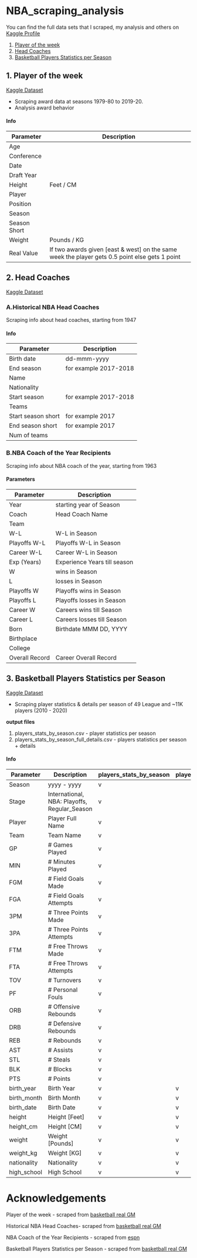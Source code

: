 # NBA_scraping_analysis
You can find the full data sets that I scraped, my analysis and others on [Kaggle Profile](https://www.kaggle.com/jacobbaruch)
1. [Player of the week](#1-player-of-the-week)
2. [Head Coaches](#2-head-coaches)
3. [Basketball Players Statistics per Season](#3-Basketball-Players-Statistics-per-Season)

## 1. Player of the week 
[Kaggle Dataset](https://www.kaggle.com/jacobbaruch/nba-player-of-the-week)
* Scraping award data at seasons 1979-80 to 2019-20.
* Analysis award behavior

#### Info

 | Parameter |	Description	|
 | --- | --- |
 | Age| |
 | Conference | |
 | Date | |
 | Draft Year | |
 | Height | Feet / CM |
 | Player | |
 | Position | |
 | Season | |
 | Season Short | |
 | Weight | Pounds / KG|
 | Real Value | If two awards given [east & west] on the same week the player gets 0.5 point else gets 1 point |

## 2. Head Coaches 
[Kaggle Dataset](https://www.kaggle.com/jacobbaruch/nba-head-coaches)
### A.Historical NBA Head Coaches
 Scraping info about head coaches, starting from 1947

 #### Info

  | Parameter |	Description	|
  | --- | --- |
  | Birth date| dd-mmm-yyyy|
  | End season | for example 2017-2018 |
  | Name | |
  | Nationality | |
  | Start season | for example 2017-2018|
  | Teams | |
  | Start season short | for example 2017|
  | End season short | for example 2017|
  | Num of teams | |
 
### B.NBA Coach of the Year Recipients
 Scraping info about NBA coach of the year, starting from 1963

 #### Parameters

  | Parameter |	Description	|
  | --- | --- |
  | Year |	starting year of Season	|
  | Coach |	Head Coach Name|
  | Team | |
  | W-L | W-L in Season |
  | Playoffs W-L | Playoffs W-L in Season |
  | Career W-L | Career W-L in Season |
  | Exp (Years) | Experience Years till season |
  | W | wins in Season |  
  | L | losses in Season |
  | Playoffs W | Playoffs wins in Season|
  | Playoffs L | Playoffs losses in Season |
  | Career W | Careers wins till Season|
  | Career L | Careers losses till Season|
  | Born | Birthdate MMM DD, YYYY|
  | Birthplace | |
  | College | |
  | Overall Record | Career Overall Record |
  
## 3. Basketball Players Statistics per Season
[Kaggle Dataset](https://www.kaggle.com/jacobbaruch/basketball-players-stats-per-season-49-leagues)
* Scraping player statistics & details per season of 49 League and ~11K players (2010 - 2020)

**output files** 
 1. players_stats_by_season.csv - player statistics per season
 2. players_stats_by_season_full_details.csv - players statistics per season + details 
 
 #### Info

  | Parameter |	Description	| players_stats_by_season | players_stats_by_season_full_details |
  | --- | --- | --- | --- |
  | Season | yyyy - yyyy | v | |
  | Stage | International, NBA: Playoffs, Regular_Season | v | |
  | Player | Player Full Name | v | |
  | Team | Team Name | v | |
  | GP | # Games Played | v | |
  | MIN | # Minutes Played | v | |
  | FGM | # Field Goals Made | v | |
  | FGA | # Field Goals Attempts | v | |
  | 3PM | # Three Points Made | v | |
  | 3PA | # Three Points Attempts | v | |
  | FTM | # Free Throws Made | v | |
  | FTA | # Free Throws Attempts | v | |
  | TOV | # Turnovers | v | |
  | PF | # Personal Fouls | v | |
  | ORB | # Offensive Rebounds | v | |
  | DRB | # Defensive Rebounds | v | |
  | REB | # Rebounds | v | |
  | AST | # Assists | v | |
  | STL | # Steals | v | |
  | BLK | # Blocks | v | |
  | PTS | # Points | v | |
  | birth_year | Birth Year | v | v |
  | birth_month | Birth Month | v | v |
  | birth_date | Birth Date | v | v |
  | height | Height [Feet] | v | v |
  | height_cm | Height [CM] | v | v |
  | weight | Weight [Pounds] | v | v |
  | weight_kg | Weight [KG] | v | v |
  | nationality | Nationality | v | v |
  | high_school | High School | v | v |

  
# Acknowledgements

Player of the week - scraped from [basketball real GM](https://basketball.realgm.com/)

Historical NBA Head Coaches- scraped from [basketball real GM](https://basketball.realgm.com/nba/staff-members/20/Head-Coach/Historical)

NBA Coach of the Year Recipients - scraped from [espn](http://www.espn.com/nba/history/awards/_/id/34)

Basketball Players Statistics per Season - scraped from [basketball real GM](https://basketball.realgm.com/)

